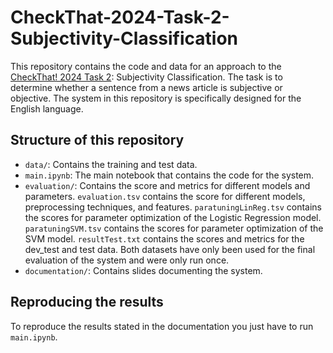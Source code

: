 # CheckThat-2024-Task-2-Subjectivity-Classification
This repository contains the code and data for an approach to the [CheckThat! 2024 Task 2](https://checkthat.gitlab.io/clef2024/task2/): Subjectivity Classification. The task is to determine whether a sentence from a news article is subjective or objective.
The system in this repository is specifically designed for the English language.

## Structure of this repository
- `data/`: Contains the training and test data.
- `main.ipynb`: The main notebook that contains the code for the system.
- `evaluation/`: Contains the score and metrics for different models and parameters. `evaluation.tsv` contains the score for different models, preprocessing techniques, and features. `paratuningLinReg.tsv` contains the scores for parameter optimization of the Logistic Regression model. `paratuningSVM.tsv` contains the scores for parameter optimization of the SVM model. `resultTest.txt` contains the scores and metrics for the dev_test and test data. Both datasets have only been used for the final evaluation of the system and were only run once.
- `documentation/`: Contains slides documenting the system.

## Reproducing the results
To reproduce the results stated in the documentation you just have to run `main.ipynb`.
